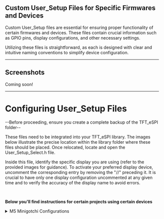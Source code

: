 ## Custom User_Setup Files for Specific Firmwares and Devices
<p>Custom User_Setup files are essential for ensuring proper functionality of certain firmwares and devices. These files contain crucial information such as GPIO pins, display configurations, and other necessary settings.

Utilizing these files is straightforward, as each is designed with clear and intuitive naming conventions to simplify device configuration.</p>

---

## Screenshots
Coming soon!

---

# Configuring User_Setup Files

--Before proceeding, ensure you create a complete backup of the TFT_eSPI folder--

These files need to be integrated into your TFT_eSPI library. The images below illustrate the precise location within the library folder where these files should be placed. Once relocated, locate and open the User_Setup_Select.h file.

Inside this file, identify the specific display you are using (refer to the provided images for guidance). To activate your preferred display device, uncomment the corresponding entry by removing the "//" preceding it. It is crucial to have only one display configuration uncommented at any given time and to verify the accuracy of the display name to avoid errors.

<br>

<b>Below you'll find instructions for certain projects using certain devices</b>

<details>
<summary>M5 Minigotchi Configurations</summary>
<p align="left">If you intend to flash the minigotchi firmware to an M5 device or a generic ttgo t-display, ensure you select one of the following User_Setup files that corresponds with the device available in the firmware:
<br>
(User_Setup_CYD.h) For use with a ESP32-2432S028R also called a CYD <br>
(User_Setup_CYD2USB.h) For use with a CYD that has microUSB & USB-C <br>
(User_Setup_m5stickc.h) For use with a M5Stick C Plus 1.1 <br>
(User_Setup_m5stickcp2.h) For use with a M5Stick C Plus 2 <br>
(User_Setup_m5cardputer.h) For use with a M5Cardputer <br>
(User_Setup_TTGO_NoTouch.h) For use with a generic TTGO T-Display choose this entry in User_Setup_Select.h file.
</p>
</details>
